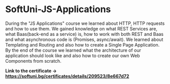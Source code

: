 # SoftUni-JS-Applications

During the "JS Applications" course we learned about HTTP, HTTP requests and how to use them. We gained knowledge on what REST Services are, what Baas(back-end as a service) is, how to work with both REST and Baas and what asynchronous code is (Promises, async/await). We learned about Templating and Routing and also how to create a Single Page Application. By the end of the course we learned what the architecture of our application should look like and also how to create our own Web Components from scratch.

**Link to the certificate -> https://softuni.bg/certificates/details/209523/8e667d72** 
